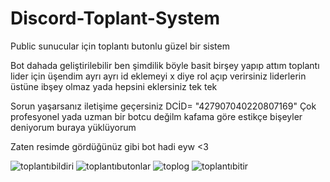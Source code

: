 # Discord-Toplant-System
Public sunucular için toplantı butonlu güzel bir sistem

 Bot dahada geliştirilebilir ben şimdilik böyle basit birşey yapıp attım toplantı lider için üşendim ayrı ayrı id eklemeyi x diye rol açıp verirsiniz liderlerin üstüne ibşey olmaz yada hepsini eklersiniz tek tek

Sorun yaşarsanız iletişime geçersiniz DCİD= "427907040220807169"   Çok profesyonel yada uzman bir botcu değilm kafama göre estikçe bişeyler deniyorum buraya yüklüyorum 

Zaten resimde gördüğünüz gibi bot hadi eyw <3
 
![toplantıbildiri](https://github.com/cheffreal/Discord-Toplant-System/assets/79940056/963f64a8-f0b0-472b-906f-3928efcc51cf)
![toplantıbutonlar](https://github.com/cheffreal/Discord-Toplant-System/assets/79940056/2f7cace9-8860-4576-b25b-bfdd8507de82)
![toplog](https://github.com/cheffreal/Discord-Toplant-System/assets/79940056/98be561d-8299-4298-9aec-40c8c6fd16b5)
![toplantıbitir](https://github.com/cheffreal/Discord-Toplant-System/assets/79940056/81e81024-b2e4-4ed2-9c6a-5984a485fb52)
